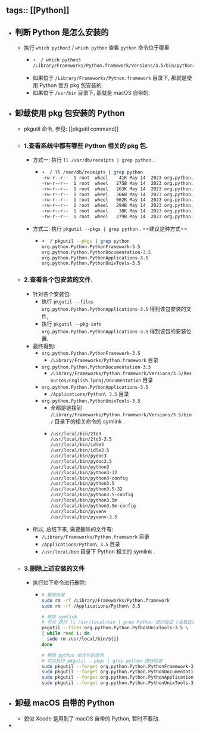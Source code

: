 tags:: [[Python]]
---

- ## 判断 Python 是怎么安装的
	- 执行 `which python3` / `which python` 查看 `python` 命令位于哪里
		- ``` zsh
		  ➜  / which python3
		  /Library/Frameworks/Python.framework/Versions/3.5/bin/python3
		  ```
		- 如果位于 `/Library/Frameworks/Python.framework` 目录下, 那就是使用 Python 官方 pkg 包安装的.
		- 如果位于 `/usr/bin` 目录下, 那就是 macOS 自带的.
- ## 卸载使用 pkg 包安装的 Python
	- pkgutil 命令, 参见: [[pkgutil command]]
	- ### 1.查看系统中都有哪些 Python 相关的 pkg 包.
		- 方式一: 执行 `ll /var/db/receipts | grep python` .
			- ``` zsh
			  ➜  / ll /var/db/receipts | grep python 
			  -rw-r--r--  1 root  wheel    41K May 14  2023 org.python.Python.PythonApplications-3.5.bom
			  -rw-r--r--  1 root  wheel   275B May 14  2023 org.python.Python.PythonApplications-3.5.plist
			  -rw-r--r--  1 root  wheel   263K May 14  2023 org.python.Python.PythonDocumentation-3.5.bom
			  -rw-r--r--  1 root  wheel   366B May 14  2023 org.python.Python.PythonDocumentation-3.5.plist
			  -rw-r--r--  1 root  wheel   662K May 14  2023 org.python.Python.PythonFramework-3.5.bom
			  -rw-r--r--  1 root  wheel   294B May 14  2023 org.python.Python.PythonFramework-3.5.plist
			  -rw-r--r--  1 root  wheel    38K May 14  2023 org.python.Python.PythonUnixTools-3.5.bom
			  -rw-r--r--  1 root  wheel   279B May 14  2023 org.python.Python.PythonUnixTools-3.5.plist
			  ```
		- 方式二: 执行 `pkgutil --pkgs | grep python` . ==建议这种方式==
			- ``` zsh
			  ➜  / pkgutil --pkgs | grep python
			  org.python.Python.PythonFramework-3.5
			  org.python.Python.PythonDocumentation-3.5
			  org.python.Python.PythonApplications-3.5
			  org.python.Python.PythonUnixTools-3.5
			  ```
	- ### 2.查看各个包安装的文件.
		- 针对各个安装包:
			- 执行 `pkgutil --files org.python.Python.PythonApplications-3.5` 得到该包安装的文件,
			- 执行 `pkgutil --pkg-info org.python.Python.PythonApplications-3.5` 得到该包的安装位置.
		- 最终得到:
			- `org.python.Python.PythonFramework-3.5`
				- `/Library/Frameworks/Python.framework` 目录
			- `org.python.Python.PythonDocumentation-3.5`
				- `/Library/Frameworks/Python.framework/Versions/3.5/Resources/English.lproj/Documentation` 目录
			- `org.python.Python.PythonApplications-3.5`
				- `/Applications/Python\ 3.5` 目录
			- `org.python.Python.PythonUnixTools-3.5`
				- 全都是链接到 `/Library/Frameworks/Python.framework/Versions/3.5/bin/` 目录下的相关命令的 symlink .
				- ``` zsh
				  /usr/local/bin/2to3
				  /usr/local/bin/2to3-3.5
				  /usr/local/bin/idle3
				  /usr/local/bin/idle3.5
				  /usr/local/bin/pydoc3
				  /usr/local/bin/pydoc3.5
				  /usr/local/bin/python3
				  /usr/local/bin/python3-32
				  /usr/local/bin/python3-config
				  /usr/local/bin/python3.5
				  /usr/local/bin/python3.5-32
				  /usr/local/bin/python3.5-config
				  /usr/local/bin/python3.5m
				  /usr/local/bin/python3.5m-config
				  /usr/local/bin/pyvenv
				  /usr/local/bin/pyvenv-3.5
				  ```
		- 所以, 总结下来, 需要删除的文件有:
			- `/Library/Frameworks/Python.framework` 目录
			- `/Applications/Python\ 3.5` 目录
			- `/usr/local/bin` 目录下 Python 相关的 symlink .
	- ### 3.删除上述安装的文件
		- 执行如下命令进行删除:
			- ``` zsh
			  # 删除目录
			  sudo rm -rf /Library/Frameworks/Python.framework
			  sudo rm -rf /Applications/Python\ 3.5
			  
			  # 移除 symlink
			  # 可以 执行 ll /usr/local/bin | grep Python 进行验证 (注意这里 Python 是首字母大写)
			  pkgutil --files org.python.Python.PythonUnixTools-3.5 \
			  | while read i; do
			    sudo rm /usr/local/bin/${i}
			  done
			  
			  # 移除 python 相关包的信息
			  # 可以执行 pkgutil --pkgs | grep python 进行验证
			  sudo pkgutil --forget org.python.Python.PythonFramework-3.5
			  sudo pkgutil --forget org.python.Python.PythonDocumentation-3.5
			  sudo pkgutil --forget org.python.Python.PythonApplications-3.5
			  sudo pkgutil --forget org.python.Python.PythonUnixTools-3.5
			  ```
- ##  卸载 macOS 自带的 Python
	- 貌似 Xcode 是用到了 macOS 自带的 Python, 暂时不要动.
-